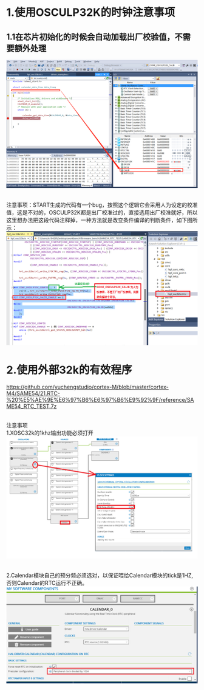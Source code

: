 # 1.使用OSCULP32K的时钟注意事项
## 1.1在芯片初始化的时候会自动加载出厂校验值，不需要额外处理
![image](https://github.com/yuchengstudio/cortex-M/blob/master/cortex-M4/SAME54/21.RTC-%20%E5%AE%9E%E6%97%B6%E6%97%B6%E9%92%9F/reference/OSCULP32K_calibration.png)

<br/>注意事项：START生成的代码有一个bug，按照这个逻辑它会采用人为设定的校准值，这是不对的，OSCULP32K都是出厂校准过的，直接选用出厂校准就好，所以这里想办法把这段代码注释掉，一种方法就是改变条件编译的判断条件，如下图所示：
![image](https://github.com/yuchengstudio/cortex-M/blob/master/cortex-M4/SAME54/21.RTC-%20%E5%AE%9E%E6%97%B6%E6%97%B6%E9%92%9F/reference/OSCULP32K_CLOCK_CONFIGURATION_001.PNG)



# 2.使用外部32k的有效程序
https://github.com/yuchengstudio/cortex-M/blob/master/cortex-M4/SAME54/21.RTC-%20%E5%AE%9E%E6%97%B6%E6%97%B6%E9%92%9F/reference/SAME54_RTC_TEST.7z

<br/>注意事项
<br/>1.XOSC32k的1khz输出功能必须打开
![image](https://github.com/yuchengstudio/cortex-M/blob/master/cortex-M4/SAME54/21.RTC-%20%E5%AE%9E%E6%97%B6%E6%97%B6%E9%92%9F/reference/XOSC_CLOCK_CONFIGURATION_001.PNG)

<br/>2.Calendar模块自己的预分频必须选对，以保证喂给Calendar模块的tick是1HZ, 否则Calendar的RTC运行不正确。
![image](https://github.com/yuchengstudio/cortex-M/blob/master/cortex-M4/SAME54/21.RTC-%20%E5%AE%9E%E6%97%B6%E6%97%B6%E9%92%9F/reference/XOSC_CLOCK_CONFIGURATION_002.PNG)



